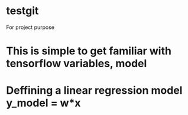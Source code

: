 # testgit
For project purpose
# This is simple to get familiar with tensorflow variables, model 
# Deffining a linear regression model y_model = w*x
